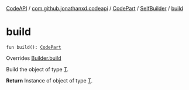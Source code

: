 [CodeAPI](../../../index.md) / [com.github.jonathanxd.codeapi](../../index.md) / [CodePart](../index.md) / [SelfBuilder](index.md) / [build](.)

# build

`fun build(): `[`CodePart`](../index.md)

Overrides [Builder.build](../../../com.github.jonathanxd.codeapi.builder/-builder/build.md)

Build the object of type [T](#).

**Return**
Instance of object of type [T](#).

